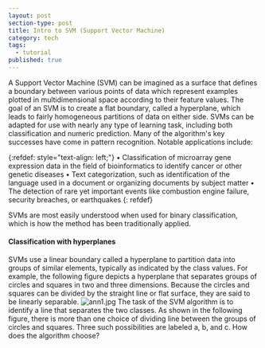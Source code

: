 ```yaml
---
layout: post
section-type: post
title: Intro to SVM (Support Vector Machine)
category: tech
tags:
  - tutorial
published: true
---
```

A Support Vector Machine (SVM) can be imagined as a surface that defines a boundary between various points of data which represent examples plotted in multidimensional space according to their feature values. The goal of an SVM is to create a flat boundary, called a hyperplane, which leads to fairly homogeneous partitions of data on either side.
SVMs can be adapted for use with nearly any type of learning task, including both classification and numeric prediction. Many of the algorithm's key successes have come in pattern recognition. Notable applications include:

{:refdef: style="text-align: left;"}
• Classification of microarray gene expression data in the field of bioinformatics to identify cancer or other genetic diseases
• Text categorization, such as identification of the language used in a document or organizing documents by subject matter
• The detection of rare yet important events like combustion engine failure, security breaches, or earthquakes
{: refdef}

SVMs are most easily understood when used for binary classification, which is how the method has been traditionally applied.
#### Classification with hyperplanes
SVMs use a linear boundary called a hyperplane to partition data into groups of similar elements, typically as indicated by the class values. For example, the following figure depicts a hyperplane that separates groups of circles and squares in two and three dimensions. Because the circles and squares can be divided by the straight line or flat surface, they are said to be linearly separable.
![ann1.jpg]({{site.baseurl}}/img/ann1.jpg)
The task of the SVM algorithm is to identify a line that separates the two classes. As
shown in the following figure, there is more than one choice of dividing line between
the groups of circles and squares. Three such possibilities are labeled a, b, and c.
How does the algorithm choose?